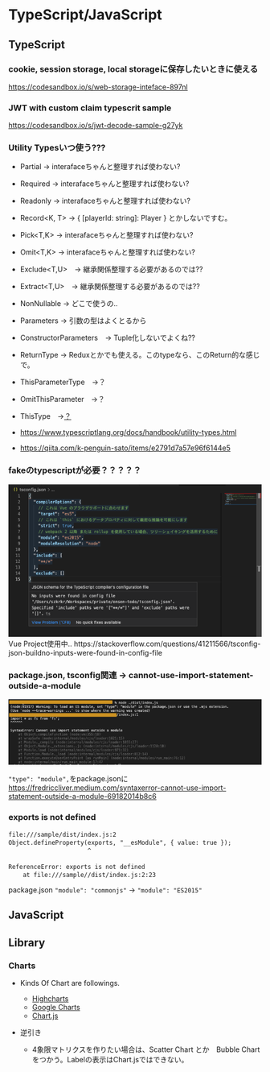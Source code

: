 # TypeScript/JavaScript

## TypeScript

### cookie, session storage, local storageに保存したいときに使える
https://codesandbox.io/s/web-storage-inteface-897nl

### JWT with custom claim typescrit sample
https://codesandbox.io/s/jwt-decode-sample-g27yk

### Utility Typesいつ使う???

* Partial<T> -> interafaceちゃんと整理すれば使わない?
* Required<T> -> interafaceちゃんと整理すれば使わない?
* Readonly<T> -> interafaceちゃんと整理すれば使わない?
* Record<K, T> -> { [playerId: string]: Player } とかしないですむ。
* Pick<T,K> -> interafaceちゃんと整理すれば使わない?
* Omit<T,K> -> interafaceちゃんと整理すれば使わない?
* Exclude<T,U>　→ 継承関係整理する必要があるのでは??
* Extract<T,U>　→ 継承関係整理する必要があるのでは??
* NonNullable<T> -> どこで使うの..
* Parameters<T> -> 引数の型はよくとるから
* ConstructorParameters<T>　→ Tuple化しないでよくね??
* ReturnType<T> -> Reduxとかでも使える。このtypeなら、このReturn的な感じで。
* ThisParameterType　→？
* OmitThisParameter　→？
* ThisType<T>　→[？](https://stackoverflow.com/questions/55029032/what-is-typescripts-thistype-used-for)

* https://www.typescriptlang.org/docs/handbook/utility-types.html
* https://qiita.com/k-penguin-sato/items/e2791d7a57e96f6144e5

### fakeのtypescriptが必要？？？？？
<img src="./tsconfig_fake_ts.png" alt="fake-ts-is-necessary?">  
Vue Project使用中..  
https://stackoverflow.com/questions/41211566/tsconfig-json-buildno-inputs-were-found-in-config-file

### package.json, tsconfig関連 -> cannot-use-import-statement-outside-a-module
<img src="./cannot-use-import-statement-outside-a-module.png" alt="cannot-use-import-statement-outside-a-module" />

`"type": "module",`をpackage.jsonに
https://fredriccliver.medium.com/syntaxerror-cannot-use-import-statement-outside-a-module-69182014b8c6

### exports is not defined
```
file:///sample/dist/index.js:2
Object.defineProperty(exports, "__esModule", { value: true });
                      ^

ReferenceError: exports is not defined
    at file:///sample//dist/index.js:2:23
```

package.json
`"module": "commonjs"` -> `"module": "ES2015"`

## JavaScript


## Library

### Charts
* Kinds Of Chart are followings.
  * [Highcharts](https://www.highcharts.com/demo)
  * [Google Charts](https://developers.google.com/chart/interactive/docs)
  * [Chart.js](https://www.chartjs.org/docs/latest/)

* 逆引き
  * 4象限マトリクスを作りたい場合は、Scatter Chart とか　Bubble Chartをつかう。Labelの表示はChart.jsではできない。

